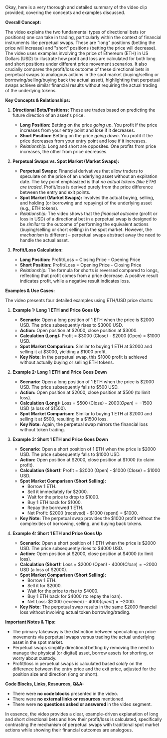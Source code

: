 Okay, here is a very thorough and detailed summary of the video clip provided, covering the concepts and examples discussed.

**Overall Concept:**

The video explains the two fundamental types of directional bets (or positions) one can take in trading, particularly within the context of financial instruments like perpetual swaps. These are "long" positions (betting the price will increase) and "short" positions (betting the price will decrease). The video uses examples involving the price of Ethereum (ETH) in US Dollars (USD) to illustrate how profit and loss are calculated for both long and short positions under different price movement scenarios. It also crucially compares the profit/loss outcome of these directional bets in perpetual swaps to analogous actions in the spot market (buying/selling or borrowing/selling/buying back the actual asset), highlighting that perpetual swaps achieve similar financial results without requiring the actual trading of the underlying tokens.

**Key Concepts & Relationships:**

1.  **Directional Bets/Positions:** These are trades based on predicting the future direction of an asset's price.
    *   **Long Position:** Betting on the price *going up*. You profit if the price increases from your entry point and lose if it decreases.
    *   **Short Position:** Betting on the price *going down*. You profit if the price decreases from your entry point and lose if it increases.
    *   *Relationship:* Long and short are opposites. One profits from price increases, the other from price decreases.

2.  **Perpetual Swaps vs. Spot Market (Market Swaps):**
    *   **Perpetual Swaps:** Financial derivatives that allow traders to speculate on the price of an underlying asset without an expiration date. The key point emphasized is that *no actual tokens (like ETH) are traded*. Profit/loss is derived purely from the price difference between the entry and exit points.
    *   **Spot Market (Market Swaps):** Involves the actual buying, selling, and holding (or borrowing and repaying) of the underlying asset (e.g., ETH tokens).
    *   *Relationship:* The video shows that the *financial outcome* (profit or loss in USD) of a directional bet in a perpetual swap is designed to be *similar* to the outcome of performing the equivalent actions (buying/selling or short selling) in the spot market. However, the *mechanism* is different – perpetual swaps abstract away the need to handle the actual asset.

3.  **Profit/Loss Calculation:**
    *   **Long Position:** Profit/Loss = Closing Price - Opening Price
    *   **Short Position:** Profit/Loss = Opening Price - Closing Price
    *   *Relationship:* The formula for shorts is reversed compared to longs, reflecting that profit comes from a price decrease. A positive result indicates profit, while a negative result indicates loss.

**Examples & Use Cases:**

The video presents four detailed examples using ETH/USD price charts:

1.  **Example 1: Long 1 ETH and Price Goes Up**
    *   **Scenario:** Open a long position of 1 ETH when the price is $2000 USD. The price subsequently rises to $3000 USD.
    *   **Action:** Open position at $2000, close position at $3000.
    *   **Calculation (Long):** Profit = $3000 (Close) - $2000 (Open) = $1000 USD.
    *   **Spot Market Comparison:** Similar to buying 1 ETH at $2000 and selling it at $3000, yielding a $1000 profit.
    *   **Key Note:** In the perpetual swap, this $1000 profit is achieved without actually buying or selling ETH tokens.

2.  **Example 2: Long 1 ETH and Price Goes Down**
    *   **Scenario:** Open a long position of 1 ETH when the price is $2000 USD. The price subsequently falls to $500 USD.
    *   **Action:** Open position at $2000, close position at $500 (to limit loss).
    *   **Calculation (Long):** Loss = $500 (Close) - $2000 (Open) = -$1500 USD (a loss of $1500).
    *   **Spot Market Comparison:** Similar to buying 1 ETH at $2000 and selling it at $500, resulting in a $1500 loss.
    *   **Key Note:** Again, the perpetual swap mirrors the financial loss without token trading.

3.  **Example 3: Short 1 ETH and Price Goes Down**
    *   **Scenario:** Open a short position of 1 ETH when the price is $2000 USD. The price subsequently falls to $1000 USD.
    *   **Action:** Open position at $2000, close position at $1000 (to claim profit).
    *   **Calculation (Short):** Profit = $2000 (Open) - $1000 (Close) = $1000 USD.
    *   **Spot Market Comparison (Short Selling):**
        *   Borrow 1 ETH.
        *   Sell it immediately for $2000.
        *   Wait for the price to drop to $1000.
        *   Buy 1 ETH back for $1000.
        *   Repay the borrowed 1 ETH.
        *   Net Profit: $2000 (received) - $1000 (spent) = $1000.
    *   **Key Note:** The perpetual swap provides the $1000 profit without the complexities of borrowing, selling, and buying back tokens.

4.  **Example 4: Short 1 ETH and Price Goes Up**
    *   **Scenario:** Open a short position of 1 ETH when the price is $2000 USD. The price subsequently rises to $4000 USD.
    *   **Action:** Open position at $2000, close position at $4000 (to limit loss).
    *   **Calculation (Short):** Loss = $2000 (Open) - $4000 (Close) = -$2000 USD (a loss of $2000).
    *   **Spot Market Comparison (Short Selling):**
        *   Borrow 1 ETH.
        *   Sell it for $2000.
        *   Wait for the price to rise to $4000.
        *   Buy 1 ETH back for $4000 (to repay the loan).
        *   Net Loss: $2000 (received) - $4000 (spent) = -$2000.
    *   **Key Note:** The perpetual swap results in the same $2000 financial loss without involving actual token borrowing/trading.

**Important Notes & Tips:**

*   The primary takeaway is the distinction between speculating on price movements via perpetual swaps versus trading the actual underlying asset in the spot market.
*   Perpetual swaps simplify directional betting by removing the need to manage the physical (or digital) asset, borrow assets for shorting, or worry about custody.
*   Profit/loss in perpetual swaps is calculated based *solely* on the difference between the entry price and the exit price, adjusted for the position size and direction (long or short).

**Code Blocks, Links, Resources, Q&A:**

*   There were **no code blocks** presented in the video.
*   There were **no external links or resources** mentioned.
*   There were **no questions asked or answered** in the video segment.

In essence, the video provides a clear, example-driven explanation of long and short directional bets and how their profit/loss is calculated, specifically contrasting the mechanism of perpetual swaps with traditional spot market actions while showing their financial outcomes are analogous.